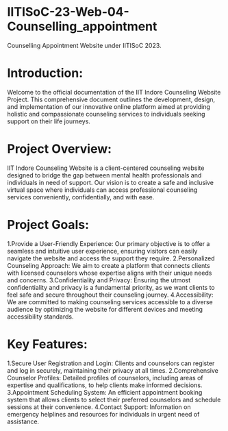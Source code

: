 # IITISoC-23-Web-04-Counselling_appointment
Counselling Appointment Website under IITISoC 2023.

# Introduction:
Welcome to the official documentation of the IIT Indore Counseling Website Project. This comprehensive document outlines the development, design, and implementation of our innovative online platform aimed at providing holistic and compassionate counseling services to individuals seeking support on their life journeys.

# Project Overview:
IIT Indore Counseling Website is a client-centered counseling website designed to bridge the gap between mental health professionals and individuals in need of support. Our vision is to create a safe and inclusive virtual space where individuals can access professional counseling services conveniently, confidentially, and with ease.

# Project Goals:
1.Provide a User-Friendly Experience: Our primary objective is to offer a seamless and intuitive user experience, ensuring visitors can easily navigate the website and access the support they require.
2.Personalized Counseling Approach: We aim to create a platform that connects clients with licensed counselors whose expertise aligns with their unique needs and concerns.
3.Confidentiality and Privacy: Ensuring the utmost confidentiality and privacy is a fundamental priority, as we want clients to feel safe and secure throughout their counseling journey.
4.Accessibility: We are committed to making counseling services accessible to a diverse audience by optimizing the website for different devices and meeting accessibility standards.

# Key Features:
1.Secure User Registration and Login: Clients and counselors can register and log in securely, maintaining their privacy at all times.
2.Comprehensive Counselor Profiles: Detailed profiles of counselors, including areas of expertise and qualifications, to help clients make informed decisions.
3.Appointment Scheduling System: An efficient appointment booking system that allows clients to select their preferred counselors and schedule sessions at their convenience.
4.Contact Support: Information on emergency helplines and resources for individuals in urgent need of assistance.



